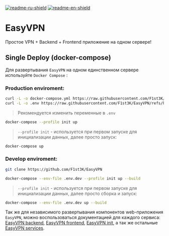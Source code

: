 [![readme-ru-shield]][readme-ru-url]
[![readme-en-shield]][readme-en-url]

[readme-ru-shield]: https://img.shields.io/badge/ru-blue
[readme-ru-url]: README.md
[readme-en-shield]: https://img.shields.io/badge/en-gray
[readme-en-url]: README.en_EN.md


# EasyVPN
Простое VPN + Backend + Frontend приложение на одном сервере!

## Single Deploy (docker-compose)
Для развертывания `EasyVPN` на одном единственном сервере используйте `Docker Compose` :

### Production enviroment:

```bash
curl -L -o docker-compose.yml https://raw.githubusercontent.com/F1st3K/EasyVPN/refs/heads/main/docker-compose.yml && \
curl -L -o .env https://raw.githubusercontent.com/F1st3K/EasyVPN/refs/heads/main/.env.dev
```

> Рекомендуется изменить переменные в `.env`

```bash
docker-compose --profile init up
```

> `--profile init` -  используется при первом запуске для инициализации данных, далее просто запуск:
```bash
docker-compose up
```

### Develop enviroment:

```bash
git clone https://github.com/F1st3K/EasyVPN
```

```bash
docker-compose --env-file .env.dev --profile init up --build
```

> `--profile init` -  используется при первом запуске для инициализации данных, далее просто сборка и запуск:
```bash
docker-compose --env-file .env.dev up --build
```

Так же для независимого развертывания компонентов web-приложения `EasyVPN`, можно воспользоваться документацией для каждого сервиса:
[EasyVPN backend](backend/README.md), [EasyVPN frontend](/frontend/README.md), [EasyVPN init](/init/README.md), а так же остальные [EasyVPN services](/services/README.md).
